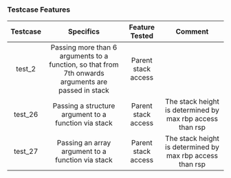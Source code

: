 ### Testcase Features
  
| Testcase 	| Specifics 	| Feature Tested 	| Comment |
|:--------:	|:-----------------------------------------------------------------------------------------------------:	|:------------------------:	|:------------------------:	| 
| test_2 	| Passing more than 6 arguments to a function, so that from  7th onwards arguments  are passed in stack 	| Parent stack access 	| |
| test_26 	| Passing a structure argument to a function via stack 	                                                        | Parent stack access 	| The stack height is determined by max rbp access than rsp |
| test_27 	| Passing an array argument to a function via stack 	                                                        | Parent stack access 	| The stack height is determined by max rbp access than rsp |
